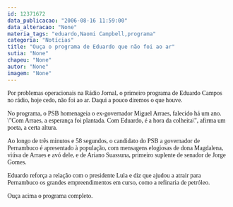 ```yaml
---
id: 12371672
data_publicacao: "2006-08-16 11:59:00"
data_alteracao: "None"
materia_tags: "eduardo,Naomi Campbell,programa"
categoria: "Notícias"
title: "Ouça o programa de Eduardo que não foi ao ar"
sutia: "None"
chapeu: "None"
autor: "None"
imagem: "None"
---
```

<p><P><FONT face=Verdana>Por problemas operacionais na Rádio Jornal, o primeiro programa de Eduardo Campos no rádio, hoje cedo, não foi ao ar. Daqui a pouco diremos o que houve.</FONT></P></p>
<p><P><FONT face=Verdana>No programa, o PSB homenageia o ex-governador Miguel Arraes, falecido há um ano. \"Com Arraes, a esperança foi plantada. Com Eduardo, é a hora da colheita\", afirma um poeta, a certa altura.</FONT></P></p>
<p><P><FONT face=Verdana>Ao longo de três minutos e 58 segundos, o candidato do PSB a governador de Pernambuco é apresentado à população, com mensagens elogiosas de dona Magdalena, viúva de Arraes e avó dele, e de Ariano Suassuna, primeiro suplente de senador de Jorge Gomes.</FONT></P></p>
<p><P><FONT face=Verdana>Eduardo reforça a relação com o presidente Lula e diz que ajudou a atrair para Pernambuco os grandes empreendimentos em curso, como a refinaria de petróleo.</FONT></P></p>
<p><P><FONT face=Verdana>Ouça acima o programa completo.</FONT></P> </p>
